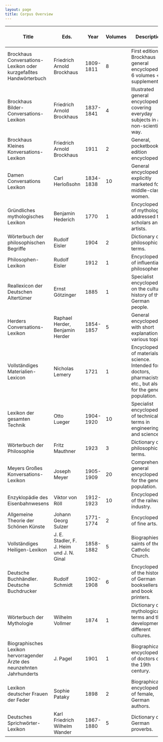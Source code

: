 ```yaml
---
layout: page
title: Corpus Overview
---
```

| Title                                                                    | Eds.                                      | Year      | Volumes | Description                                                                                                       | Number of entries | Number of tokens |
|--------------------------------------------------------------------------|-------------------------------------------|-----------|---------|-------------------------------------------------------------------------------------------------------------------|-------------------|------------------|
| Brockhaus Conversations-Lexikon oder kurzgefaßtes Handwörterbuch         | Friedrich Arnold Brockhaus                | 1809-1811 | 8       | First edition of Brockhaus general encyclopedia: 6 volumes + 2 supplements.                                                | 6,960             | 1,186,000        |
| Brockhaus Bilder-Conversations-Lexikon                                   | Friedrich Arnold Brockhaus                | 1837-1841 | 4       | Illustrated general encyclopedia covering everyday subjects in a non-scientific way.                              | 7,049             | 2,604,000        |
| Brockhaus Kleines Konversations-Lexikon                                  | Friedrich Arnold Brockhaus                | 1911      | 2       | General, pocketbook edition encyclopedia.                                                                         | 82,780            | 2,434,000        |
| Damen Conversations Lexikon                                              | Carl Herloßsohn                           | 1834-1838 | 10      | General encyclopedia explicitly marketed for middle-class women.                                                  | 7,099             | 1,461,000        |
| Gründliches mythologisches Lexikon                                       | Benjamin Hederich                         | 1770      | 1       | Encyclopedia of mythology, addressed to scholars and artists.                                                     | 6,430             | 832,000          |
| Wörterbuch der philosophischen Begriffe                                  | Rudolf Eisler                             | 1904      | 2       | Dictionary of  philosophical terms.                                                                               | 3,646             | 845,000          |
| Philosophen-Lexikon                                                      | Rudolf Eisler                             | 1912      | 1       | Encyclopedia of  influential philosophers.                                                                        | 2,839             | 396,000          |
| Reallexicon der Deutschen Altertümer                                     | Ernst Götzinger                           | 1885      | 1       | Specialist encyclopedia on the cultural history of the German people.                                             | 948               | 519,000          |
| Herders Conversations-Lexikon                                            | Raphael Herder, Benjamin Herder           | 1854-1857 | 5       | General encyclopedia with short explanations of various topics.                                                   | 39,755            | 2,256,000        |
| Vollständiges Materialien-Lexicon                                        | Nicholas Lemery                           | 1721      | 1       | Encyclopedia of materials science. Intended for doctors, pharmacists, etc., but also for  the general population. | 1,769             | 495,000          |
| Lexikon der gesamten Technik                                             | Otto Lueger                               | 1904-1920 | 10      | Specialist encyclopedia of  technical terms in engineering and sciences.                                          | 23,465            | 5,246,000        |
| Wörterbuch der Philosophie                                               | Fritz Mauthner                            | 1923      | 3       | Dictionary of philosophical terms.                                                                                | 214               | 537,000          |
| Meyers Großes Konversations-Lexikon                                      | Joseph Meyer                              | 1905-1909 | 20      | Comprehensive general encyclopedia  for the general population.                                                   | 156,264           | 17,437,000       |
| Enzyklopädie des Eisenbahnwesens                                         | Viktor von Röll                           | 1912-1923 | 10      | Encyclopedia of the railway industry.                                                                             | 3,067             | 2,662,000        |
| Allgemeine Theorie der Schönen Künste                                    | Johann Georg Sulzer                       | 1771-1774 | 2       | Encyclopedia of fine arts.                                                                                        | 854               | 816,000          |
| Vollständiges Heiligen-Lexikon                                           | J. E. Stadler, F. J. Heim und J. N. Ginal | 1858-1882 | 5       | Biographies of saints of the Catholic Church.                                                                     | 33,481            | 3,095,000        |
| Deutsche Buchhändler. Deutsche Buchdrucker                               | Rudolf Schmidt                            | 1902-1908 | 6       | Encyclopedia of  the history of German booksellers and book printers.                                             | 567               | 380,000          |
| Wörterbuch der Mythologie                                                | Wilhelm Vollmer                           | 1874      | 1       | Dictionary of mythological terms and their development in different cultures.                                     | 7,078             | 479,000          |
| Biographisches Lexikon hervorragender Ärzte des neunzehnten Jahrhunderts | J. Pagel                                  | 1901      | 1       | Biographical encyclopedia  of doctors of the 19th century.                                                        | 2,909             | 528,000          |
| Lexikon deutscher Frauen der Feder                                       | Sophie Pataky                             | 1898      | 2       | Biographical encyclopedia  of female, German authors.                                                             | 6,907             | 503,000          |
| Deutsches Sprichwörter-Lexikon                                           | Karl Friedrich Wilhelm Wander             | 1867-1880 | 5       | Dictionary of German proverbs.                                                                                    | 25,762            | 5,242,000        |
